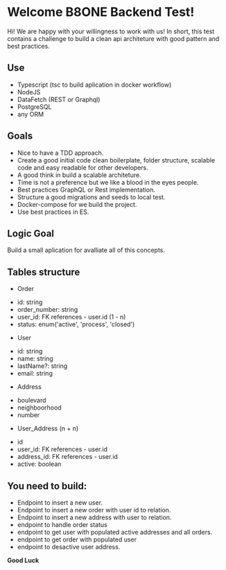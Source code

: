 # Welcome B8ONE Backend Test!
Hi! We are happy with your willingness to work with us! In short, this test contains a challenge to build a clean api architeture with good pattern and best practices.

## Use

- Typescript (tsc to build aplication in docker workflow)
- NodeJS
- DataFetch (REST or Graphql)
- PostgreSQL
- any ORM

## Goals

- Nice to have a TDD approach.
- Create a good initial code clean boilerplate, folder structure, scalable code and easy readable for other developers.
- A good think in build a scalable architeture.
- Time is not a preference but we like a blood in the eyes people.
- Best practices GraphQL or Rest implementation.
- Structure a good migrations and seeds to local test.
- Docker-compose for we build the project.
- Use best practices in ES.

## Logic Goal

Build a small aplication for avalliate all of this concepts.

## Tables structure

- Order 

* id: string
* order_number: string
* user_id: FK references - user.id (1 - n)
* status: enum('active', 'process', 'closed')

- User

* id: string
* name: string
* lastName?: string
* email: string

- Address

* boulevard
* neighboorhood
* number

- User_Address (n + n)

* id
* user_id: FK references - user.id
* address_id: FK references - user.id
* active: boolean


## You need to build:

- Endpoint to insert a new user.
- Endpoint to insert a new order with user id to relation.
- Endpoint to insert a new address with user to relation.
- endpoint to handle order status
- endpoint to get user with populated active addresses and all orders.
- endpoint to get order with populated user
- endpoint to desactive user address.

**Good Luck** 
